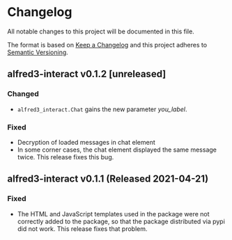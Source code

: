# Changelog

All notable changes to this project will be documented in this file.

The format is based on [Keep a Changelog](https://keepachangelog.com/en/)
and this project adheres to [Semantic Versioning](https://semver.org/spec/v2.0.0.html).

## alfred3-interact v0.1.2 [unreleased]

### Changed

- `alfred3_interact.Chat` gains the new parameter *you_label*.

### Fixed

- Decryption of loaded messages in chat element
- In some corner cases, the chat element displayed the same message
  twice. This release fixes this bug.

## alfred3-interact v0.1.1 (Released 2021-04-21)

### Fixed

- The HTML and JavaScript templates used in the package were not correctly
  added to the package, so that the package distributed via pypi did
  not work. This release fixes that problem.